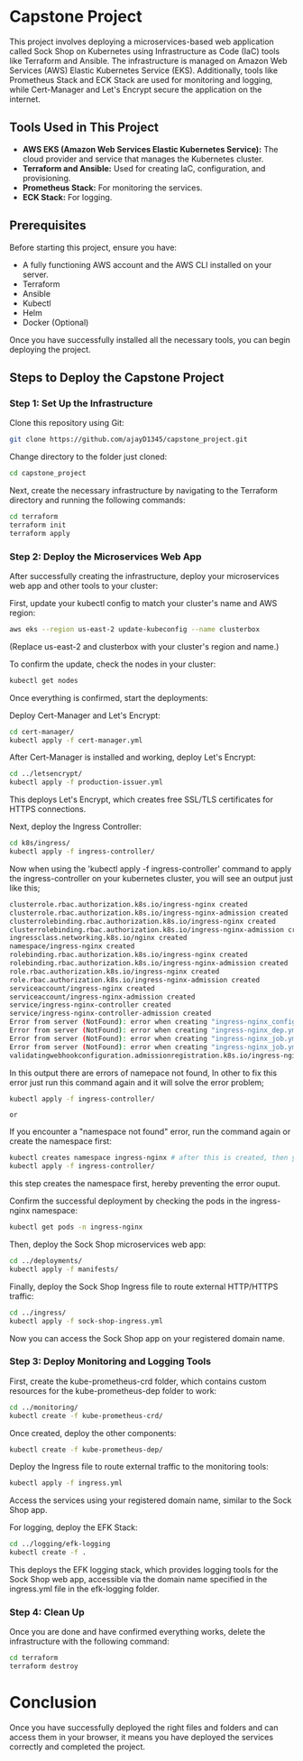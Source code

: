 # Capstone Project

This project involves deploying a microservices-based web application called Sock Shop on Kubernetes using Infrastructure as Code (IaC) tools like Terraform and Ansible. The infrastructure is managed on Amazon Web Services (AWS) Elastic Kubernetes Service (EKS). Additionally, tools like Prometheus Stack and ECK Stack are used for monitoring and logging, while Cert-Manager and Let's Encrypt secure the application on the internet.

## Tools Used in This Project

- **AWS EKS (Amazon Web Services Elastic Kubernetes Service):** The cloud provider and service that manages the Kubernetes cluster.
- **Terraform and Ansible:** Used for creating IaC, configuration, and provisioning.
- **Prometheus Stack:** For monitoring the services.
- **ECK Stack:** For logging.

## Prerequisites

Before starting this project, ensure you have:

- A fully functioning AWS account and the AWS CLI installed on your server.
- Terraform
- Ansible
- Kubectl
- Helm
- Docker (Optional)

Once you have successfully installed all the necessary tools, you can begin deploying the project.

## Steps to Deploy the Capstone Project

### Step 1: Set Up the Infrastructure

Clone this repository using Git:

```bash
git clone https://github.com/ajayD1345/capstone_project.git
```
Change directory to the folder just cloned:

```bash
cd capstone_project
```
Next, create the necessary infrastructure by navigating to the Terraform directory and running the following commands:

```bash
cd terraform
terraform init
terraform apply
```
### Step 2: Deploy the Microservices Web App

After successfully creating the infrastructure, deploy your microservices web app and other tools to your cluster:

First, update your kubectl config to match your cluster's name and AWS region:

```bash
aws eks --region us-east-2 update-kubeconfig --name clusterbox
```
(Replace us-east-2 and clusterbox with your cluster's region and name.)

To confirm the update, check the nodes in your cluster:

```bash
kubectl get nodes
```
Once everything is confirmed, start the deployments:

Deploy Cert-Manager and Let's Encrypt:

```bash
cd cert-manager/
kubectl apply -f cert-manager.yml
```
After Cert-Manager is installed and working, deploy Let's Encrypt:

```bash
cd ../letsencrypt/
kubectl apply -f production-issuer.yml
```
This deploys Let's Encrypt, which creates free SSL/TLS certificates for HTTPS connections.

Next, deploy the Ingress Controller:

```bash
cd k8s/ingress/
kubectl apply -f ingress-controller/
```
Now when using the 'kubectl apply -f ingress-controller' command to apply the ingress-controller on your kubernetes cluster, you will see an output just like this;

```bash
clusterrole.rbac.authorization.k8s.io/ingress-nginx created
clusterrole.rbac.authorization.k8s.io/ingress-nginx-admission created
clusterrolebinding.rbac.authorization.k8s.io/ingress-nginx created
clusterrolebinding.rbac.authorization.k8s.io/ingress-nginx-admission created
ingressclass.networking.k8s.io/nginx created
namespace/ingress-nginx created
rolebinding.rbac.authorization.k8s.io/ingress-nginx created
rolebinding.rbac.authorization.k8s.io/ingress-nginx-admission created
role.rbac.authorization.k8s.io/ingress-nginx created
role.rbac.authorization.k8s.io/ingress-nginx-admission created
serviceaccount/ingress-nginx created
serviceaccount/ingress-nginx-admission created
service/ingress-nginx-controller created
service/ingress-nginx-controller-admission created
Error from server (NotFound): error when creating "ingress-nginx_config.yml": namespaces "ingress-nginx" not found
Error from server (NotFound): error when creating "ingress-nginx_dep.yml": namespaces "ingress-nginx" not found
Error from server (NotFound): error when creating "ingress-nginx_job.yml": namespaces "ingress-nginx" not found
Error from server (NotFound): error when creating "ingress-nginx_job.yml": namespaces "ingress-nginx" not found
validatingwebhookconfiguration.admissionregistration.k8s.io/ingress-nginx-admission created
```
In this output there are errors of namepace not found, In other to fix this error just run this command again and it will solve the error problem;

```bash
kubectl apply -f ingress-controller/
```
    or
If you encounter a "namespace not found" error, run the command again or create the namespace first:

```bash
kubectl creates namespace ingress-nginx # after this is created, then you can run the other command
kubectl apply -f ingress-controller/
```
this step creates the namespace first, hereby preventing the error ouput.

Confirm the successful deployment by checking the pods in the ingress-nginx namespace:

```bash
kubectl get pods -n ingress-nginx
```
Then, deploy the Sock Shop microservices web app:

```bash
cd ../deployments/
kubectl apply -f manifests/
```
Finally, deploy the Sock Shop Ingress file to route external HTTP/HTTPS traffic:

```bash
cd ../ingress/
kubectl apply -f sock-shop-ingress.yml
```
Now you can access the Sock Shop app on your registered domain name.

### Step 3: Deploy Monitoring and Logging Tools
First, create the kube-prometheus-crd folder, which contains custom resources for the kube-prometheus-dep folder to work:

```bash
cd ../monitoring/
kubectl create -f kube-prometheus-crd/
```
Once created, deploy the other components:

```bash
kubectl create -f kube-prometheus-dep/
```
Deploy the Ingress file to route external traffic to the monitoring tools:

```bash
kubectl apply -f ingress.yml
```
Access the services using your registered domain name, similar to the Sock Shop app.

For logging, deploy the EFK Stack:

```bash
cd ../logging/efk-logging
kubectl create -f .
```
This deploys the EFK logging stack, which provides logging tools for the Sock Shop web app, accessible via the domain name specified in the ingress.yml file in the efk-logging folder.

### Step 4: Clean Up

Once you are done and have confirmed everything works, delete the infrastructure with the following command:

```bash
cd terraform
terraform destroy
```

# Conclusion
Once you have successfully deployed the right files and folders and can access them in your browser, it means you have deployed the services correctly and completed the project.

